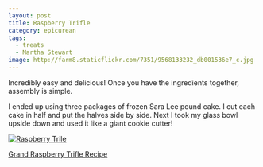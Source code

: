 ```yaml
---
layout: post
title: Raspberry Trifle
category: epicurean
tags: 
  - treats
  - Martha Stewart
image: http://farm8.staticflickr.com/7351/9568133232_db001536e7_c.jpg
---
```


Incredibly easy and delicious! Once you have the ingredients together, assembly is simple.

I ended up using three packages of frozen Sara Lee pound cake. I cut each cake in half and put the halves side by side. Next I took my glass bowl upside down and used it like a giant cookie cutter!

<a href="http://www.flickr.com/photos/91218249@N05/9568133232/" title="Raspberry Trile by katydecorah, on Flickr"><img src="http://farm8.staticflickr.com/7351/9568133232_db001536e7_c.jpg" class="pop-out" alt="Raspberry Trile"></a>

[Grand Raspberry Trifle Recipe](http://www.marthastewart.com/318066/grand-raspberry-trifle)